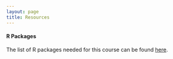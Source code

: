 ```yaml
---
layout: page
title: Resources 
--- 
```


#### R Packages
The list of R packages needed for this course can be found [here](https://docs.google.com/document/d/1JzB7DwEUPvUBWvM3ZYwVur-5sOqlGyg1x30gjsd2W5Q/edit?usp=sharing). 


